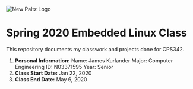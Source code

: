 ![New Paltz Logo](https://www.newpaltz.edu/media/identity/logos/newpaltzlogo.jpg)

# Spring 2020 Embedded Linux Class

This repository documents my classwork and projects done for CPS342.

  1. **Personal Information:**
  Name: James Kurlander
  Major: Computer Engineering
  ID: N03371595
  Year: Senior
  2. **Class Start Date:** Jan 22, 2020
  3. **Class End Date:** May 6, 2020
